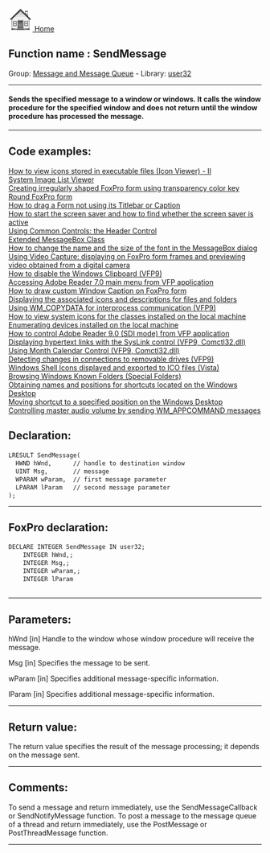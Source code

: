 [<img src="../../images/home.png"> Home ](https://github.com/VFPX/Win32API)  

## Function name : SendMessage
Group: [Message and Message Queue](../../functions_group.md#Message_and_Message_Queue)  -  Library: [user32](../../Libraries.md#user32)  
***  


#### Sends the specified message to a window or windows. It calls the window procedure for the specified window and does not return until the window procedure has processed the message. 
***  


## Code examples:
[How to view icons stored in executable files (Icon Viewer) - II](../../samples/sample_019.md)  
[System Image List Viewer](../../samples/sample_021.md)  
[Creating irregularly shaped FoxPro form using transparency color key](../../samples/sample_033.md)  
[Round FoxPro form](../../samples/sample_143.md)  
[How to drag a Form not using its Titlebar or Caption](../../samples/sample_195.md)  
[How to start the screen saver and how to find whether the screen saver is active](../../samples/sample_196.md)  
[Using Common Controls: the Header Control](../../samples/sample_298.md)  
[Extended MessageBox Class](../../samples/sample_418.md)  
[How to change the name and the size of the font in the MessageBox dialog](../../samples/sample_434.md)  
[Using Video Capture: displaying on FoxPro form frames and previewing video obtained from a digital camera](../../samples/sample_437.md)  
[How to disable the Windows Clipboard (VFP9)](../../samples/sample_488.md)  
[Accessing Adobe Reader 7.0 main menu from VFP application](../../samples/sample_495.md)  
[How to draw custom Window Caption on FoxPro form](../../samples/sample_499.md)  
[Displaying the associated icons and descriptions for files and folders](../../samples/sample_530.md)  
[Using WM_COPYDATA for interprocess communication (VFP9)](../../samples/sample_536.md)  
[How to view system icons for the classes installed on the local machine](../../samples/sample_544.md)  
[Enumerating devices installed on the local machine](../../samples/sample_545.md)  
[How to control Adobe Reader 9.0 (SDI mode) from VFP application](../../samples/sample_550.md)  
[Displaying hypertext links with the SysLink control (VFP9, Comctl32.dll)](../../samples/sample_559.md)  
[Using Month Calendar Control (VFP9, Comctl32.dll)](../../samples/sample_560.md)  
[Detecting changes in connections to removable drives (VFP9)](../../samples/sample_573.md)  
[Windows Shell Icons displayed and exported to ICO files (Vista)](../../samples/sample_575.md)  
[Browsing Windows Known Folders (Special Folders)](../../samples/sample_576.md)  
[Obtaining names and positions for shortcuts located on the Windows Desktop](../../samples/sample_579.md)  
[Moving shortcut to a specified position on the Windows Desktop](../../samples/sample_581.md)  
[Controlling master audio volume by sending WM_APPCOMMAND messages](../../samples/sample_592.md)  

## Declaration:
```foxpro  
LRESULT SendMessage(
  HWND hWnd,      // handle to destination window
  UINT Msg,       // message
  WPARAM wParam,  // first message parameter
  LPARAM lParam   // second message parameter
);  
```  
***  


## FoxPro declaration:
```foxpro  
DECLARE INTEGER SendMessage IN user32;
	INTEGER hWnd,;
	INTEGER Msg,;
	INTEGER wParam,;
	INTEGER lParam
  
```  
***  


## Parameters:
hWnd 
[in] Handle to the window whose window procedure will receive the message. 

Msg 
[in] Specifies the message to be sent. 

wParam 
[in] Specifies additional message-specific information. 

lParam 
[in] Specifies additional message-specific information.   
***  


## Return value:
The return value specifies the result of the message processing; it depends on the message sent.   
***  


## Comments:
To send a message and return immediately, use the SendMessageCallback or SendNotifyMessage function. To post a message to the message queue of a thread and return immediately, use the PostMessage or PostThreadMessage function.   
  
***  

